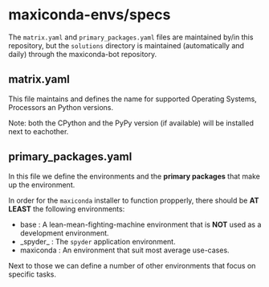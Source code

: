 # maxiconda-envs/specs

The `matrix.yaml` and `primary_packages.yaml` files are maintained by/in this repository, but the `solutions` directory is maintained (automatically and daily) through the maxiconda-bot repository.

## matrix.yaml

This file maintains and defines the name for supported Operating Systems, Processors an Python versions.

Note: both the CPython and the PyPy version (if available) will be installed next to eachother.

## primary_packages.yaml

In this file we define the environments and the **primary packages** that make up the environment.

In order for the `maxiconda` installer to function propperly, there should be **AT LEAST** the following environments:
- base : A lean-mean-fighting-machine environment that is **NOT** used as a development environment.
- \_spyder\_ : The `spyder` application environment.
- maxiconda : An environment that suit most average use-cases. 

Next to those we can define a number of other environments that focus on specific tasks. 

